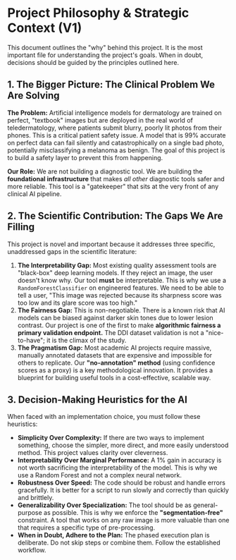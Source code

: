 # Project Philosophy & Strategic Context (V1)

This document outlines the "why" behind this project. It is the most important file for understanding the project's goals. When in doubt, decisions should be guided by the principles outlined here.

## 1. The Bigger Picture: The Clinical Problem We Are Solving

**The Problem:** Artificial intelligence models for dermatology are trained on perfect, "textbook" images but are deployed in the real world of teledermatology, where patients submit blurry, poorly lit photos from their phones. This is a critical patient safety issue. A model that is 99% accurate on perfect data can fail silently and catastrophically on a single bad photo, potentially misclassifying a melanoma as benign. The goal of this project is to build a safety layer to prevent this from happening.

**Our Role:** We are not building a diagnostic tool. We are building the **foundational infrastructure** that makes *all other* diagnostic tools safer and more reliable. This tool is a "gatekeeper" that sits at the very front of any clinical AI pipeline.

## 2. The Scientific Contribution: The Gaps We Are Filling

This project is novel and important because it addresses three specific, unaddressed gaps in the scientific literature:

1.  **The Interpretability Gap:** Most existing quality assessment tools are "black-box" deep learning models. If they reject an image, the user doesn't know why. Our tool **must** be interpretable. This is why we use a `RandomForestClassifier` on engineered features. We need to be able to tell a user, "This image was rejected because its sharpness score was too low and its glare score was too high."
2.  **The Fairness Gap:** This is non-negotiable. There is a known risk that AI models can be biased against darker skin tones due to lower lesion contrast. Our project is one of the first to make **algorithmic fairness a primary validation endpoint.** The DDI dataset validation is not a "nice-to-have"; it is the climax of the study.
3.  **The Pragmatism Gap:** Most academic AI projects require massive, manually annotated datasets that are expensive and impossible for others to replicate. Our **"no-annotation" method** (using confidence scores as a proxy) is a key methodological innovation. It provides a blueprint for building useful tools in a cost-effective, scalable way.

## 3. Decision-Making Heuristics for the AI

When faced with an implementation choice, you must follow these heuristics:

*   **Simplicity Over Complexity:** If there are two ways to implement something, choose the simpler, more direct, and more easily understood method. This project values clarity over cleverness.
*   **Interpretability Over Marginal Performance:** A 1% gain in accuracy is not worth sacrificing the interpretability of the model. This is why we use a Random Forest and not a complex neural network.
*   **Robustness Over Speed:** The code should be robust and handle errors gracefully. It is better for a script to run slowly and correctly than quickly and brittlely.
*   **Generalizability Over Specialization:** The tool should be as general-purpose as possible. This is why we enforce the **"segmentation-free"** constraint. A tool that works on any raw image is more valuable than one that requires a specific type of pre-processing.
*   **When in Doubt, Adhere to the Plan:** The phased execution plan is deliberate. Do not skip steps or combine them. Follow the established workflow.
